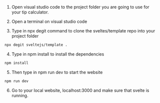 
1) Open visual studio code to the project folder you are going to use for your tip calculator.

2) Open a terminal on visual studio code 


3) Type in npx degit command to clone the sveltes/template repo into your project folder 

```bash
npx degit sveltejs/template .
```

4) Type in npm install to install the dependencies
```bash
npm install 
```

5) Then type in npm run dev to start the website

```bash
npm run dev
```

6) Go to your local website, localhost:3000 and make sure that svelte is running.

